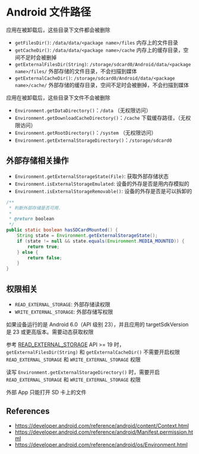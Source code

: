 # Android 文件路径

应用在被卸载后，这些目录下文件都会被删除

* `getFilesDir()`: `/data/data/<package name>/files` 内存上的文件目录
* `getCacheDir()`: `/data/data/<package name>/cache` 内存上的缓存目录，空间不足时会被删掉
* `getExternalFilesDir(String)`: `/storage/sdcard0/Android/data/<package name>/files/` 外部存储的文件目录，不会扫描到媒体
* `getExternalCacheDir()`: `/storage/sdcard0/Android/data/<package name>/cache/` 外部存储的缓存目录，空间不足时会被删掉，不会扫描到媒体

应用在被卸载后，这些目录下文件不会被删除

* `Environment.getDataDirectory()`：`/data` （无权限访问）
* `Environment.getDownloadCacheDirectory()`：`/cache` 下载缓存路径，（无权限访问）
* `Environment.getRootDirectory()`：`/system` （无权限访问）
* `Environment.getExternalStorageDirectory()`：`/storage/sdcard0`

## 外部存储相关操作

* `Environment.getExternalStorageState(File)`: 获取外部存储状态
* `Environment.isExternalStorageEmulated`: 设备的外存是否是用内存模拟的
* `Environment.isExternalStorageRemovable()`: 设备的外存是否是可以拆卸的

```java
/**
 * 判断外部存储是否可用.
 *
 * @return boolean
 */
public static boolean hasSDCardMounted() {
    String state = Environment.getExternalStorageState();
    if (state != null && state.equals(Environment.MEDIA_MOUNTED)) {
        return true;
    } else {
        return false;
    }
}
```

## 权限相关

* `READ_EXTERNAL_STORAGE`: 外部存储读权限
* `WRITE_EXTERNAL_STORAGE`: 外部存储写权限

如果设备运行的是 Android 6.0（API 级别 23），并且应用的 targetSdkVersion 是 23 或更高版本。需要动态获取权限

参考 [READ_EXTERNAL_STORAGE](https://developer.android.com/reference/android/Manifest.permission.html?hl=zh-cn#READ_EXTERNAL_STORAGE) API >= 19 时，`getExternalFilesDir(String)` 和 `getExternalCacheDir()` 不需要开启权限 `READ_EXTERNAL_STORAGE` 和 `WRITE_EXTERNAL_STORAGE` 权限

读写 `Environment.getExternalStorageDirectory()` 时，需要开启 `READ_EXTERNAL_STORAGE` 和 `WRITE_EXTERNAL_STORAGE` 权限

外部 App 只能打开 SD 卡上的文件

## References

* <https://developer.android.com/reference/android/content/Context.html>
* <https://developer.android.com/reference/android/Manifest.permission.html>
* <https://developer.android.com/reference/android/os/Environment.html>
